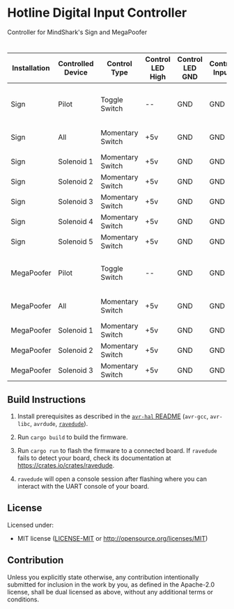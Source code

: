 Hotline Digital Input Controller
========

Controller for MindShark's Sign and MegaPoofer
# 

| Installation | Controlled Device | Control Type     | Control LED High | Control LED GND | Control Input | Control Signal Pin | Hotline Device ID | DIO ID | Output Pin | Relay IN | Relay NO   | Relay COM | Solenoid A | Solenoid B | Notes                                    |
|--------------|-------------------|------------------|------------------|-----------------|---------------|--------------------|-------------------|--------|------------|----------|------------|-----------|------------|------------|------------------------------------------|
|              |                   |                  |                  |                 |               |                    |                   |        |            |          |            |           |            |            |                                          |
| Sign         | Pilot             | Toggle Switch    | --               | GND             | GND           | D12                | 0x00              | 0x00   | D12        | 1        | Solenoid A | +120v     | Relay NO   | -120v      | Pilot solenoid and glowflys              |
| Sign         | All               | Momentary Switch | +5v              | GND             | GND           | D6                 | 0x00              | --     | --         | --       |            |           |            |            | Set all solenoid states                  |
| Sign         | Solenoid 1        | Momentary Switch | +5v              | GND             | GND           | D7                 | 0x00              | 0x01   | D7         | 2        | Solenoid A | +120v     | Relay NO   | -120v      | Far Left                                 |
| Sign         | Solenoid 2        | Momentary Switch | +5v              | GND             | GND           | D8                 | 0x00              | 0x02   | D8         | 3        | Solenoid A | +120v     | Relay NO   | -120v      | Mid Left                                 |
| Sign         | Solenoid 3        | Momentary Switch | +5v              | GND             | GND           | D9                 | 0x00              | 0x03   | D9         | 4        | Solenoid A | +120v     | Relay NO   | -120v      | Center                                   |
| Sign         | Solenoid 4        | Momentary Switch | +5v              | GND             | GND           | D10                | 0x00              | 0x04   | D10        | 5        | Solenoid A | +120v     | Relay NO   | -120v      | Mid Right                                |
| Sign         | Solenoid 5        | Momentary Switch | +5v              | GND             | GND           | D13                | 0x00              | 0x05   | D13        | 6        | Solenoid A | +120v     | Relay NO   | -120v      | Far Right                                |
|              |                   |                  |                  |                 |               |                    |                   |        |            |          |            |           |            |            |                                          |
| MegaPoofer   | Pilot             | Toggle Switch    | --               | GND             | GND           | D12                | 0x01              | 0x00   | D12        | 1        | Solenoid A | +12v      | Relay NO   | GND        | Pilot solenoid and glowflys              |
| MegaPoofer   | All               | Momentary Switch | +5v              | GND             | GND           | D8                 | 0x01              | --     | --         | --       |            |           | Relay NO   | GND        | Set all solenoid states                  |
| MegaPoofer   | Solenoid 1        | Momentary Switch | +5v              | GND             | GND           | D9                 | 0x01              | 0x01   | D9         | 2        | Solenoid A | +12v      | Relay NO   | GND        |                                          |
| MegaPoofer   | Solenoid 2        | Momentary Switch | +5v              | GND             | GND           | D10                | 0x01              | 0x02   | D10        | 3        | Solenoid A | +12v      | Relay NO   | GND        |                                          |
| MegaPoofer   | Solenoid 3        | Momentary Switch | +5v              | GND             | GND           | D13                | 0x01              | 0x03   | D13        | 4        | Solenoid A | +12v      | Relay NO   | GND        |                                          |


## Build Instructions
1. Install prerequisites as described in the [`avr-hal` README] (`avr-gcc`, `avr-libc`, `avrdude`, [`ravedude`]).

2. Run `cargo build` to build the firmware.

3. Run `cargo run` to flash the firmware to a connected board.  If `ravedude`
   fails to detect your board, check its documentation at
   <https://crates.io/crates/ravedude>.

4. `ravedude` will open a console session after flashing where you can interact
   with the UART console of your board.

[`avr-hal` README]: https://github.com/Rahix/avr-hal#readme
[`ravedude`]: https://crates.io/crates/ravedude

## License
Licensed under:
 - MIT license
   ([LICENSE-MIT](LICENSE-MIT) or <http://opensource.org/licenses/MIT>)

## Contribution
Unless you explicitly state otherwise, any contribution intentionally submitted
for inclusion in the work by you, as defined in the Apache-2.0 license, shall
be dual licensed as above, without any additional terms or conditions.
